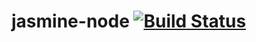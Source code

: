 # jasmine-node [![Build Status](https://travis-ci.org/andredff/jasmine-node.svg?branch=master)](https://travis-ci.org/andredff/jasmine-node)